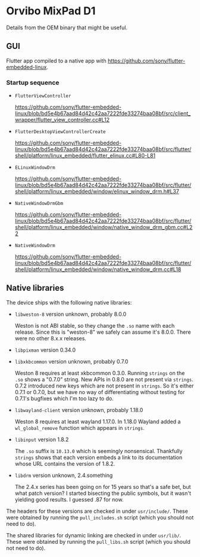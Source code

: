 # Orvibo MixPad D1

Details from the OEM binary that might be useful.

## GUI

Flutter app compiled to a native app with https://github.com/sony/flutter-embedded-linux.

### Startup sequence

 * `FlutterViewController`

   https://github.com/sony/flutter-embedded-linux/blob/bd5e4b67aad84d42c42aa7222fde33274baa08bf/src/client_wrapper/flutter_view_controller.cc#L12

 * `FlutterDesktopViewControllerCreate`

   https://github.com/sony/flutter-embedded-linux/blob/bd5e4b67aad84d42c42aa7222fde33274baa08bf/src/flutter/shell/platform/linux_embedded/flutter_elinux.cc#L80-L81

 * `ELinuxWindowDrm`

   https://github.com/sony/flutter-embedded-linux/blob/bd5e4b67aad84d42c42aa7222fde33274baa08bf/src/flutter/shell/platform/linux_embedded/window/elinux_window_drm.h#L37

 * `NativeWindowDrmGbm`

   https://github.com/sony/flutter-embedded-linux/blob/bd5e4b67aad84d42c42aa7222fde33274baa08bf/src/flutter/shell/platform/linux_embedded/window/native_window_drm_gbm.cc#L22

 * `NativeWindowDrm`

   https://github.com/sony/flutter-embedded-linux/blob/bd5e4b67aad84d42c42aa7222fde33274baa08bf/src/flutter/shell/platform/linux_embedded/window/native_window_drm.cc#L18


## Native libraries

The device ships with the following native libraries:

* `libweston-8` version unknown, probably 8.0.0

  Weston is not ABI stable, so they change the `.so` name with each release. Since this is "weston-8"
  we safely can assume it's 8.0.0. There were no other 8.x.x releases.

* `libpixman` version 0.34.0

* `libxkbcommon` version unknown, probably 0.7.0

  Weston 8 requires at least xkbcommon 0.3.0. Running `strings` on the `.so` shows a "0.7.0" string.
  New APIs in 0.8.0 are not present via `strings`. 0.7.2 introduced new keys which are not present in
  `strings`. So it's either 0.7.1 or 0.7.0, but we have no way of differentiating without testing for
  0.7.1's bugfixes which I'm too lazy to do.

* `libwayland-client` version unknown, probably 1.18.0

  Weston 8 requires at least wayland 1.17.0. In 1.18.0 Wayland added a `wl_global_remove` function
  which appears in `strings`.

* `libinput` version 1.8.2

  The `.so` suffix is `10.13.0` which is seemingly nonsensical. Thankfully `strings` shows that each
  version embeds a link to its documentation whose URL contains the version of 1.8.2.

* `libdrm` version unknown, 2.4.something

  The 2.4.x series has been going on for 15 years so that's a safe bet, but what patch version?
  I started bisecting the public symbols, but it wasn't yielding good results. I guessed .87 for now.

The headers for these versions are checked in under `usr/include/`.
These were obtained by running the `pull_includes.sh` script (which you should not need to do).

The shared libraries for dynamic linking are checked in under `usr/lib/`.
These were obtained by running the `pull_libs.sh` script (which you should not need to do).
